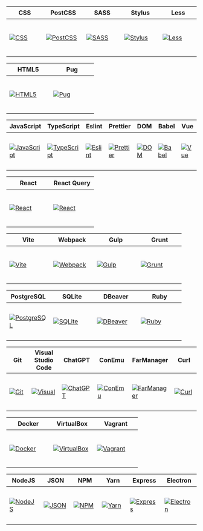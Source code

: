 <table>
  <thead>
    <tr>
      <th height=33 width=100>CSS</th>
      <th height=33 width=100>PostCSS</th>
      <th height=33 width=100>SASS</th>
      <th height=33 width=100>Stylus</th>
      <th height=33 width=100>Less</th>
    </tr>
  </thead>
  <tbody>
    <tr>
      <td height=100 width=100>
        <a href=https://www.w3.org/Style/CSS/>
          <img src=https://github.com/AndriiKot/___Icons__and__Links___/blob/main/icons/css.svg alt=CSS>
        </a>
      </td>
      <td height=100 width=100>
        <a href=https://postcss.org/docs/>
          <img src=https://github.com/AndriiKot/___Icons__and__Links___/blob/main/icons/postcss.svg alt=PostCSS>
        </a>
      </td>
      <td height=100 width=100>
        <a href=https://sass-lang.com/documentation/>
          <img src=https://github.com/AndriiKot/___Icons__and__Links___/blob/main/icons/sass.svg alt=SASS>
        </a>
      </td>
      <td height=100 width=100>
        <a href=https://stylus-lang.com/>
          <img src=https://github.com/AndriiKot/___Icons__and__Links___/blob/main/icons/stylus.svg alt=Stylus>
        </a>
      </td>
      <td height=100 width=100>
        <a href=https://lesscss.org/>
          <img src=https://github.com/AndriiKot/___Icons__and__Links___/blob/main/icons/less.svg alt=Less>
        </a>
      </td>
    </tr>
  </tbody>
</table>
<table>
  <thead>
    <tr>
      <th height=33 width=100>HTML5</th>
      <th height=33 width=100>Pug</th>
    </tr>
  </thead>
  <tbody>
    <tr>
      <td height=100 width=100>
        <a href=https://html.spec.whatwg.org/multipage/>
          <img src=https://github.com/AndriiKot/___Icons__and__Links___/blob/main/icons/html.svg alt=HTML5>
        </a>
      </td>
      <td height=100 width=100>
        <a href=https://pugjs.org/api/getting-started.html>
          <img src=https://github.com/AndriiKot/___Icons__and__Links___/blob/main/icons/pug.svg alt=Pug>
        </a>
      </td>
    </tr>
  </tbody>
</table>
<table>
  <thead>
    <tr>
      <th height=33 width=100>JavaScript</th>
      <th height=33 width=100>TypeScript</th>
      <th height=33 width=100>Eslint</th>
      <th height=33 width=100>Prettier</th>
      <th height=33 width=100>DOM</th>
      <th height=33 width=100>Babel</th>
      <th height=33 width=100>Vue</th>
    </tr>
  </thead>
  <tbody>
    <tr>
      <td height=100 width=100>
        <a href=https://ecma-international.org/publications-and-standards/standards/>
          <img src=https://github.com/AndriiKot/___Icons__and__Links___/blob/main/icons/javascript-1.svg alt=JavaScript>
        </a>
      </td>
      <td height=100 width=100>
        <a href=https://www.typescriptlang.org/docs/>
          <img src=https://github.com/AndriiKot/___Icons__and__Links___/blob/main/icons/typescript.svg alt=TypeScript>
        </a>
      </td>
      <td height=100 width=100>
        <a href=https://eslint.org/docs/latest/>
          <img src=https://github.com/AndriiKot/___Icons__and__Links___/blob/main/icons/eslint.svg alt=Eslint>
        </a>
      </td>
      <td height=100 width=100>
        <a href=https://prettier.io/>
          <img src=https://github.com/AndriiKot/___Icons__and__Links___/blob/main/icons/prettier.svg alt=Prettier>
        </a>
      </td>
      <td height=100 width=100>
        <a href=https://developer.mozilla.org/en-US/docs/Web/API/Document_Object_Model>
          <img src=https://github.com/AndriiKot/___Icons__and__Links___/blob/main/icons/dom.svg alt=DOM>
        </a>
      </td>
      <td height=100 width=100>
        <a href=https://babeljs.io/docs/>
          <img src=https://github.com/AndriiKot/___Icons__and__Links___/blob/main/icons/babel.svg alt=Babel>
        </a>
      </td>
      <td height=100 width=100>
        <a href=https://vuejs.org/>
          <img src=https://github.com/AndriiKot/___Icons__and__Links___/blob/main/icons/vue.svg alt=Vue>
        </a>
      </td>
    </tr>
  </tbody>
</table>
<table>
  <thead>
    <tr>
      <th height=33 width=100>React</th>
      <th height=33 width=100>React Query</th>
    </tr>
  </thead>
  <tbody>
    <tr>
      <td height=100 width=100>
        <a href=https://react.dev/>
          <img src=https://github.com/AndriiKot/___Icons__and__Links___/blob/main/icons/react.svg alt=React>
        </a>
      </td>
      <td height=100 width=100>
        <a href=https://tanstack.com/query/latest/docs/framework/react/overview>
          <img src=https://github.com/AndriiKot/___Icons__and__Links___/blob/main/icons/react-query.svg alt=React Query>
        </a>
      </td>
    </tr>
  </tbody>
</table>
<table>
  <thead>
    <tr>
      <th height=33 width=100>Vite</th>
      <th height=33 width=100>Webpack</th>
      <th height=33 width=100>Gulp</th>
      <th height=33 width=100>Grunt</th>
    </tr>
  </thead>
  <tbody>
    <tr>
      <td height=100 width=100>
        <a href=https://vitejs.dev/>
          <img src=https://github.com/AndriiKot/___Icons__and__Links___/blob/main/icons/vitejs.svg alt=Vite>
        </a>
      </td>
      <td height=100 width=100>
        <a href=https://webpack.js.org/>
          <img src=https://github.com/AndriiKot/___Icons__and__Links___/blob/main/icons/webpack.svg alt=Webpack>
        </a>
      </td>
      <td height=100 width=100>
        <a href=https://gulpjs.com/>
          <img src=https://github.com/AndriiKot/___Icons__and__Links___/blob/main/icons/gulp.svg alt=Gulp>
        </a>
      </td>
      <td height=100 width=100>
        <a href=https://gruntjs.com/getting-started>
          <img src=https://github.com/AndriiKot/___Icons__and__Links___/blob/main/icons/grunt.svg alt=Grunt>
        </a>
      </td>
    </tr>
  </tbody>
</table>
<table>
  <thead>
    <tr>
      <th height=33 width=100>PostgreSQL</th>
      <th height=33 width=100>SQLite</th>
      <th height=33 width=100>DBeaver</th>
      <th height=33 width=100>Ruby</th>
    </tr>
  </thead>
  <tbody>
    <tr>
      <td height=100 width=100>
        <a href=https://www.postgresql.org/docs/>
          <img src=https://github.com/AndriiKot/___Icons__and__Links___/blob/main/icons/postgresql.svg alt=PostgreSQL>
        </a>
      </td>
      <td height=100 width=100>
        <a href=https://www.sqlite.org/index.html>
          <img src=https://github.com/AndriiKot/___Icons__and__Links___/blob/main/icons/sqlite.svg alt=SQLite>
        </a>
      </td>
      <td height=100 width=100>
        <a href=https://dbeaver.com/docs/dbeaver/>
          <img src=https://github.com/AndriiKot/___Icons__and__Links___/blob/main/icons/dbeaver.svg alt=DBeaver>
        </a>
      </td>
      <td height=100 width=100>
        <a href=https://ruby-doc.org/>
          <img src=https://github.com/AndriiKot/___Icons__and__Links___/blob/main/icons/ruby.svg alt=Ruby>
        </a>
      </td>
    </tr>
  </tbody>
</table>
<table>
  <thead>
    <tr>
      <th height=33 width=100>Git</th>
      <th height=33 width=100>Visual Studio Code</th>
      <th height=33 width=100>ChatGPT</th>
      <th height=33 width=100>ConEmu</th>
      <th height=33 width=100>FarManager</th>
      <th height=33 width=100>Curl</th>
    </tr>
  </thead>
  <tbody>
    <tr>
      <td height=100 width=100>
        <a href=https://www.git-scm.com/doc>
          <img src=https://github.com/AndriiKot/___Icons__and__Links___/blob/main/icons/git.svg alt=Git>
        </a>
      </td>
      <td height=100 width=100>
        <a href=https://code.visualstudio.com/docs>
          <img src=https://github.com/AndriiKot/___Icons__and__Links___/blob/main/icons/visual-studio-code.svg alt=Visual Studio Code>
        </a>
      </td>
      <td height=100 width=100>
        <a href=https://chatgpt.com/auth/login>
          <img src=https://github.com/AndriiKot/___Icons__and__Links___/blob/main/icons/chatgpt.svg alt=ChatGPT>
        </a>
      </td>
      <td height=100 width=100>
        <a href=https://conemu.github.io/blog/2023/07/24/Build-230724.html>
          <img src=https://github.com/AndriiKot/___Icons__and__Links___/blob/main/icons/conemu.svg alt=ConEmu>
        </a>
      </td>
      <td height=100 width=100>
        <a href=https://www.farmanager.com/index.php?l=en>
          <img src=https://github.com/AndriiKot/___Icons__and__Links___/blob/main/icons/farmanager.svg alt=FarManager>
        </a>
      </td>
      <td height=100 width=100>
        <a href=https://curl.se/docs/>
          <img src=https://github.com/AndriiKot/___Icons__and__Links___/blob/main/icons/curl.svg alt=Curl>
        </a>
      </td>
    </tr>
  </tbody>
</table>
<table>
  <thead>
    <tr>
      <th height=33 width=100>Docker</th>
      <th height=33 width=100>VirtualBox</th>
      <th height=33 width=100>Vagrant</th>
    </tr>
  </thead>
  <tbody>
    <tr>
      <td height=100 width=100>
        <a href=https://docs.docker.com/>
          <img src=https://github.com/AndriiKot/___Icons__and__Links___/blob/main/icons/docker.svg alt=Docker>
        </a>
      </td>
      <td height=100 width=100>
        <a href=https://www.virtualbox.org/>
          <img src=https://github.com/AndriiKot/___Icons__and__Links___/blob/main/icons/virtualbox.svg alt=VirtualBox>
        </a>
      </td>
      <td height=100 width=100>
        <a href=https://developer.hashicorp.com/vagrant/docs>
          <img src=https://github.com/AndriiKot/___Icons__and__Links___/blob/main/icons/vagrant.svg alt=Vagrant>
        </a>
      </td>
    </tr>
  </tbody>
</table>
<table>
  <thead>
    <tr>
      <th height=33 width=100>NodeJS</th>
      <th height=33 width=100>JSON</th>
      <th height=33 width=100>NPM</th>
      <th height=33 width=100>Yarn</th>
      <th height=33 width=100>Express</th>
      <th height=33 width=100>Electron</th>
    </tr>
  </thead>
  <tbody>
    <tr>
      <td height=100 width=100>
        <a href=https://nodejs.org/en>
          <img src=https://github.com/AndriiKot/___Icons__and__Links___/blob/main/icons/nodejs.svg alt=NodeJS>
        </a>
      </td>
      <td height=100 width=100>
        <a href=https://www.json.org/json-en.html>
          <img src=https://github.com/AndriiKot/___Icons__and__Links___/blob/main/icons/json.svg alt=JSON>
        </a>
      </td>
      <td height=100 width=100>
        <a href=https://docs.npmjs.com/>
          <img src=https://github.com/AndriiKot/___Icons__and__Links___/blob/main/icons/npm.svg alt=NPM>
        </a>
      </td>
      <td height=100 width=100>
        <a href=https://classic.yarnpkg.com/en/>
          <img src=https://github.com/AndriiKot/___Icons__and__Links___/blob/main/icons/yarn.svg alt=Yarn>
        </a>
      </td>
      <td height=100 width=100>
        <a href=https://expressjs.com/>
          <img src=https://github.com/AndriiKot/___Icons__and__Links___/blob/main/icons/express.svg alt=Express>
        </a>
      </td>
      <td height=100 width=100>
        <a href=https://www.electronjs.org/>
          <img src=https://github.com/AndriiKot/___Icons__and__Links___/blob/main/icons/electron.svg alt=Electron>
        </a>
      </td>
    </tr>
  </tbody>
</table>
